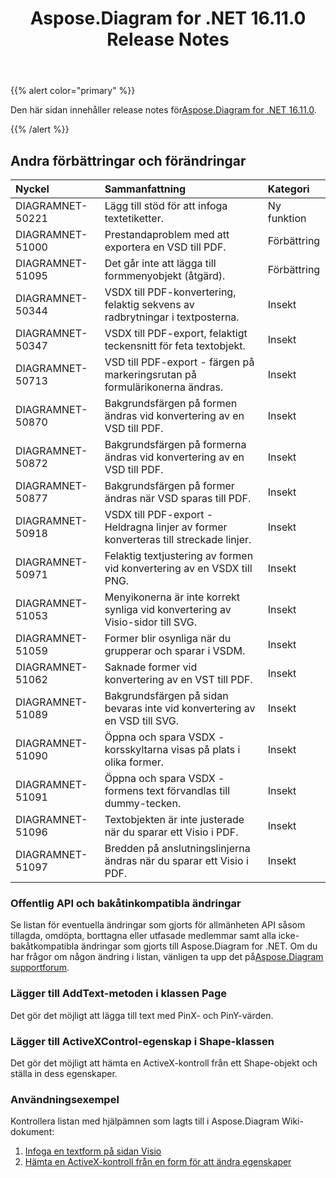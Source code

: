 ﻿---
title: Aspose.Diagram for .NET 16.11.0 Release Notes
type: docs
weight: 20
url: /sv/net/aspose-diagram-for-net-16-11-0-release-notes/
---
{{% alert color="primary" %}} 

 Den här sidan innehåller release notes för[Aspose.Diagram for .NET 16.11.0](https://www.nuget.org/packages/Aspose.Diagram/16.11.0).

{{% /alert %}} 
## **Andra förbättringar och förändringar**

|**Nyckel**|**Sammanfattning**|**Kategori**|
|:- |:- |:- |
|DIAGRAMNET-50221|Lägg till stöd för att infoga textetiketter.|Ny funktion|
|DIAGRAMNET-51000|Prestandaproblem med att exportera en VSD till PDF.|Förbättring|
|DIAGRAMNET-51095|Det går inte att lägga till formmenyobjekt (åtgärd).|Förbättring|
|DIAGRAMNET-50344|VSDX till PDF-konvertering, felaktig sekvens av radbrytningar i textposterna.|Insekt|
|DIAGRAMNET-50347|VSDX till PDF-export, felaktigt teckensnitt för feta textobjekt.|Insekt|
|DIAGRAMNET-50713|VSD till PDF-export - färgen på markeringsrutan på formulärikonerna ändras.|Insekt|
|DIAGRAMNET-50870|Bakgrundsfärgen på formen ändras vid konvertering av en VSD till PDF.|Insekt|
|DIAGRAMNET-50872|Bakgrundsfärgen på formerna ändras vid konvertering av en VSD till PDF.|Insekt|
|DIAGRAMNET-50877|Bakgrundsfärgen på former ändras när VSD sparas till PDF.|Insekt|
|DIAGRAMNET-50918|VSDX till PDF-export - Heldragna linjer av former konverteras till streckade linjer.|Insekt|
|DIAGRAMNET-50971|Felaktig textjustering av formen vid konvertering av en VSDX till PNG.|Insekt|
|DIAGRAMNET-51053|Menyikonerna är inte korrekt synliga vid konvertering av Visio-sidor till SVG.|Insekt|
|DIAGRAMNET-51059|Former blir osynliga när du grupperar och sparar i VSDM.|Insekt|
|DIAGRAMNET-51062|Saknade former vid konvertering av en VST till PDF.|Insekt|
|DIAGRAMNET-51089|Bakgrundsfärgen på sidan bevaras inte vid konvertering av en VSD till SVG.|Insekt|
|DIAGRAMNET-51090|Öppna och spara VSDX - korsskyltarna visas på plats i olika former.|Insekt|
|DIAGRAMNET-51091|Öppna och spara VSDX - formens text förvandlas till dummy-tecken.|Insekt|
|DIAGRAMNET-51096|Textobjekten är inte justerade när du sparar ett Visio i PDF.|Insekt|
|DIAGRAMNET-51097|Bredden på anslutningslinjerna ändras när du sparar ett Visio i PDF.|Insekt|
### **Offentlig API och bakåtinkompatibla ändringar**
Se listan för eventuella ändringar som gjorts för allmänheten API såsom tillagda, omdöpta, borttagna eller utfasade medlemmar samt alla icke-bakåtkompatibla ändringar som gjorts till Aspose.Diagram for .NET. Om du har frågor om någon ändring i listan, vänligen ta upp det på[Aspose.Diagram supportforum](https://forum.aspose.com/c/diagram/17).
### **Lägger till AddText-metoden i klassen Page**
Det gör det möjligt att lägga till text med PinX- och PinY-värden.
### **Lägger till ActiveXControl-egenskap i Shape-klassen**
Det gör det möjligt att hämta en ActiveX-kontroll från ett Shape-objekt och ställa in dess egenskaper.
### **Användningsexempel**
Kontrollera listan med hjälpämnen som lagts till i Aspose.Diagram Wiki-dokument:

1. [Infoga en textform på sidan Visio](/diagram/sv/net/working-with-text/#insert-a-text-shape-in-the-visio-page)
1. [Hämta en ActiveX-kontroll från en form för att ändra egenskaper](/diagram/sv/net/retrieve-an-activex-control-from-a-shape-object-to-modify-properties/)
